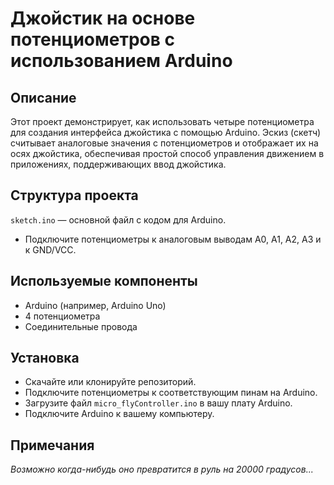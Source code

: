 # Джойстик на основе потенциометров с использованием Arduino
## Описание
Этот проект демонстрирует, как использовать четыре потенциометра для создания интерфейса джойстика с помощью Arduino. Эскиз (скетч) считывает аналоговые значения с потенциометров и отображает их на осях джойстика, обеспечивая простой способ управления движением в приложениях, поддерживающих ввод джойстика.

## Структура проекта
`sketch.ino` — основной файл с кодом для Arduino.
* Подключите потенциометры к аналоговым выводам A0, A1, A2, A3 и к GND/VCC.
## Используемые компоненты
* Arduino (например, Arduino Uno)
* 4 потенциометра
* Соединительные провода
## Установка
* Скачайте или клонируйте репозиторий.
* Подключите потенциометры к соответствующим пинам на Arduino.
* Загрузите файл `micro_flyController.ino` в вашу плату Arduino.
* Подключите Arduino к вашему компьютеру.
## Примечания
*Возможно когда-нибудь оно превратится в руль на 20000 градусов...*